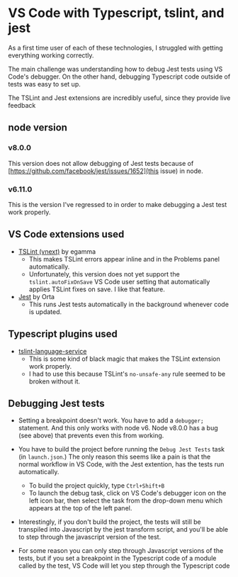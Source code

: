 # VS Code with Typescript, tslint, and jest

As a first time user of each of these technologies, I struggled with getting
everything working correctly.

The main challenge was understanding how to debug Jest tests using VS Code's
debugger. On the other hand, debugging Typescript code outside of tests was easy
to set up.

The TSLint and Jest extensions are incredibly useful, since they provide live feedback

## node version
### v8.0.0
This version does not allow debugging of Jest tests because of
[https://github.com/facebook/jest/issues/1652](this issue) in node.

### v6.11.0
This is the version I've regressed to in order to make debugging a Jest test
work properly.

## VS Code extensions used
- [TSLint
  (vnext)](https://marketplace.visualstudio.com/items?itemName=eg2.ts-tslint) by
  egamma
  - This makes TSLint errors appear inline and in the Problems panel
    automatically.
  - Unfortunately, this version does not yet support the `tslint.autoFixOnSave`
    VS Code user setting that automatically applies TSLint fixes on save. I like
    that feature.
- [Jest](https://marketplace.visualstudio.com/items?itemName=Orta.vscode-jest)
  by Orta
  - This runs Jest tests automatically in the background whenever code is updated.

## Typescript plugins used
- [tslint-language-service](https://github.com/angelozerr/tslint-language-service)
  - This is some kind of black magic that makes the TSLint extension work properly.
  - I had to use this because TSLint's `no-unsafe-any` rule seemed to be
    broken without it.


## Debugging Jest tests
- Setting a breakpoint doesn't work. You have to add a `debugger;` statement.
And this only works with node v6. Node v8.0.0 has a bug (see above) that
prevents even this from working.

- You have to build the project before running the `Debug Jest Tests` task (in
  `launch.json`.) The only reason this seems like a pain is that the normal
  workflow in VS Code, with the Jest extention, has the tests run automatically.
  - To build the project quickly, type `Ctrl+Shift+B`
  - To launch the debug task, click on VS Code's debugger icon on the left icon
    bar, then select the task from the drop-down menu which appears at the top
    of the left panel.

- Interestingly, if you don't build the project, the tests will still be
  transpiled into Javascript by the jest transform script, and you'll be able to
  step through the javascript version of the test.

- For some reason you can only step through Javascript versions of the tests,
  but if you set a breakpoint in the Typescript code of a module called by the
  test, VS Code will let you step through the Typescript code
